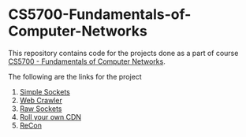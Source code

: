 # CS5700-Fundamentals-of-Computer-Networks
This repository contains code for the projects done as a part of course [CS5700 - Fundamentals of Computer Networks](http://david.choffnes.com/classes/cs4700sp17/).

The following are the links for the project

1. [Simple Sockets](http://david.choffnes.com/classes/cs4700sp17/project1.php)
2. [Web Crawler](http://david.choffnes.com/classes/cs4700sp17/project2.php)
3. [Raw Sockets](http://david.choffnes.com/classes/cs4700sp17/project4.php)
4. [Roll your own CDN](http://david.choffnes.com/classes/cs4700sp17/project5.php)
5. [ReCon](http://david.choffnes.com/classes/cs4700sp17/projectRecon.php)
